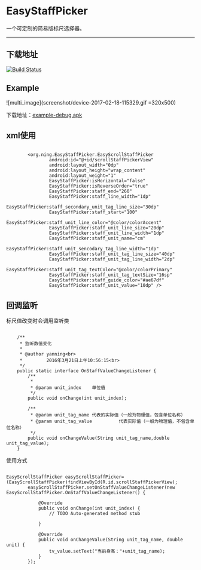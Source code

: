 # EasyStaffPicker

一个可定制的简易版标尺选择器。

---

## 下载地址

[![Build Status](https://travis-ci.org/Bilibili/boxing.svg?branch=master)](https://travis-ci.org/Bilibili/boxing)

## Example

![multi_image](screenshot/device-2017-02-18-115329.gif =320x500)

下载地址：[example-debug.apk](https://raw.githubusercontent.com/NingOpenSource/EasyStaffPicker/master/screenshot/example-debug.apk)

## xml使用

```

        <org.ning.EasyStaffPicker.EasyScrollStaffPicker
                android:id="@+id/scrollStaffPickerView"
                android:layout_width="0dp"
                android:layout_height="wrap_content"
                android:layout_weight="1"
                EasyStaffPicker:isHorizontal="false"
                EasyStaffPicker:isReverseOrder="true"
                EasyStaffPicker:staff_end="260"
                EasyStaffPicker:staff_line_width="1dp"
                EasyStaffPicker:staff_secondary_unit_tag_line_size="30dp"
                EasyStaffPicker:staff_start="100"
                EasyStaffPicker:staff_unit_line_color="@color/colorAccent"
                EasyStaffPicker:staff_unit_line_size="20dp"
                EasyStaffPicker:staff_unit_line_width="1dp"
                EasyStaffPicker:staff_unit_name="cm"
                EasyStaffPicker:staff_unit_sencodary_tag_line_width="1dp"
                EasyStaffPicker:staff_unit_tag_line_size="40dp"
                EasyStaffPicker:staff_unit_tag_line_width="2dp"
                EasyStaffPicker:staff_unit_tag_textColor="@color/colorPrimary"
                EasyStaffPicker:staff_unit_tag_textSize="16sp"
                EasyStaffPicker:staff_guide_color="#ae67df"
                EasyStaffPicker:staff_unit_value="10dp" />

```

## 回调监听

标尺值改变时会调用监听类

```

	/**
	 * 监听数值变化
	 *
	 * @author yanning<br>
	 *         2016年3月21日上午10:56:15<br>
	 */
	public static interface OnStaffValueChangeListener {
		/**
		 *
         * @param unit_index    单位值
         */
		public void onChange(int unit_index);

        /**
         * @param unit_tag_name 代表的实际值（一般为物理值，包含单位名称）
         * @param unit_tag_value          代表实际值（一般为物理值，不包含单位名称）
         */
		public void onChangeValue(String unit_tag_name,double unit_tag_value);
	}

```


使用方式

```

EasyScrollStaffPicker easyScrollStaffPicker=(EasyScrollStaffPicker)findViewById(R.id.scrollStaffPickerView);
        easyScrollStaffPicker.setOnStaffValueChangeListener(new EasyScrollStaffPicker.OnStaffValueChangeListener() {

            @Override
            public void onChange(int unit_index) {
                // TODO Auto-generated method stub

            }

            @Override
            public void onChangeValue(String unit_tag_name, double unit) {
                tv_value.setText("当前身高："+unit_tag_name);
            }
        });

```

